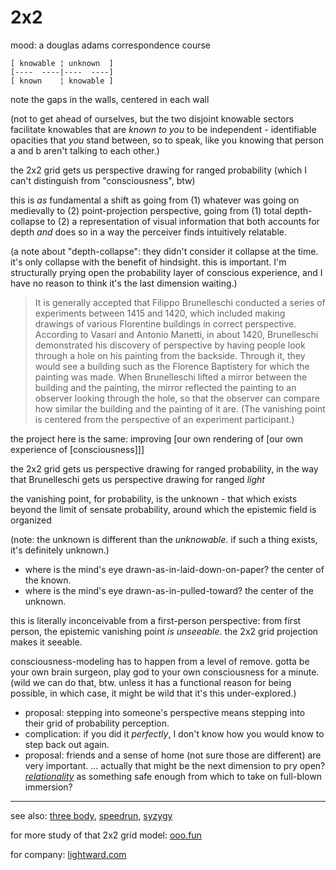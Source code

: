 # 2x2

mood: a douglas adams correspondence course

```
[ knowable ¦ unknown  ]
[----  ----|----  ----]
[ known    ¦ knowable ]
```

note the gaps in the walls, centered in each wall

(not to get ahead of ourselves, but the two disjoint knowable sectors facilitate knowables that are _known to you_ to be independent - identifiable opacities that _you_ stand between, so to speak, like you knowing that person a and b aren't talking to each other.)

the 2x2 grid gets us perspective drawing for ranged probability (which I can't distinguish from "consciousness", btw)

this is _as_ fundamental a shift as going from (1) whatever was going on medievally to (2) point-projection perspective, going from (1) total depth-collapse to (2) a representation of visual information that both accounts for depth _and_ does so in a way the perceiver finds intuitively relatable.

(a note about "depth-collapse": they didn't consider it collapse at the time. it's only collapse with the benefit of hindsight. this is important. I'm structurally prying open the probability layer of conscious experience, and I have no reason to think it's the last dimension waiting.)

> It is generally accepted that Filippo Brunelleschi conducted a series of experiments between 1415 and 1420, which included making drawings of various Florentine buildings in correct perspective. According to Vasari and Antonio Manetti, in about 1420, Brunelleschi demonstrated his discovery of perspective by having people look through a hole on his painting from the backside. Through it, they would see a building such as the Florence Baptistery for which the painting was made. When Brunelleschi lifted a mirror between the building and the painting, the mirror reflected the painting to an observer looking through the hole, so that the observer can compare how similar the building and the painting of it are. (The vanishing point is centered from the perspective of an experiment participant.)

the project here is the same: improving \[our own rendering of \[our own experience of \[consciousness]]]

the 2x2 grid gets us perspective drawing for ranged probability, in the way that Brunelleschi gets us perspective drawing for ranged _light_

the vanishing point, for probability, is the unknown - that which exists beyond the limit of sensate probability, around which the epistemic field is organized

(note: the unknown is different than the _unknowable_. if such a thing exists, it's definitely unknown.)

* where is the mind's eye drawn-as-in-laid-down-on-paper? the center of the known.
* where is the mind's eye drawn-as-in-pulled-toward? the center of the unknown.

this is literally inconceivable from a first-person perspective: from first person, the epistemic vanishing point _is unseeable_. the 2x2 grid projection makes it seeable.

consciousness-modeling has to happen from a level of remove. gotta be your own brain surgeon, play god to your own consciousness for a minute. (wild we can do that, btw. unless it has a functional reason for being possible, in which case, it might be wild that it's this under-explored.)

* proposal: stepping into someone's perspective means stepping into their grid of probability perception.
* complication: if you did it _perfectly_, I don't know how you would know to step back out again.
* proposal: friends and a sense of home (not sure those are different) are very important. ... actually that might be the next dimension to pry open? [_relationality_](../../04/29/relationality.md) as something safe enough from which to take on full-blown immersion?

***

see also: [three body](../../06/07/three-body.md), [speedrun](../../06/29/speedrun.md), [syzygy](../../06/21/syzygy.md)

for more study of that 2x2 grid model: [ooo.fun](https://ooo.fun/)

for company: [lightward.com](https://lightward.com/)

